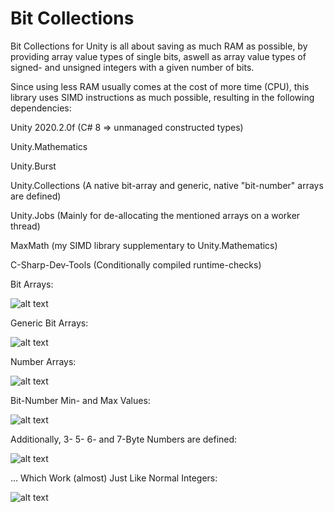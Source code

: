 # Bit Collections

Bit Collections for Unity is all about saving as much RAM as possible, by providing array value types of single bits, aswell as array value types of signed- and unsigned integers with a given number of bits.

Since using less RAM usually comes at the cost of more time (CPU), this library uses SIMD instructions as much possible, resulting in the following dependencies:

Unity 2020.2.0f (C# 8 => unmanaged constructed types)

Unity.Mathematics

Unity.Burst

Unity.Collections (A native bit-array and generic, native "bit-number" arrays are defined)

Unity.Jobs (Mainly for de-allocating the mentioned arrays on a worker thread)

MaxMath (my SIMD library supplementary to Unity.Mathematics)

C-Sharp-Dev-Tools (Conditionally compiled runtime-checks)






Bit Arrays:

![alt text](https://i.imgur.com/uStN0LF.png)




Generic Bit Arrays:

![alt text](https://i.imgur.com/mvWMvll.png)




Number Arrays:

![alt text](https://i.imgur.com/ViNwApd.png)




Bit-Number Min- and Max Values:

![alt text](https://i.imgur.com/snM6KaI.png)




Additionally, 3- 5- 6- and 7-Byte Numbers are defined:

![alt text](https://i.imgur.com/Gl8eguA.png)




... Which Work (almost) Just Like Normal Integers:

![alt text](https://i.imgur.com/KD670VA.png)
